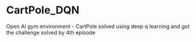 # CartPole_DQN
Open AI gym environment - CartPole solved using deep q learning and got the challenge solved by 4th episode
